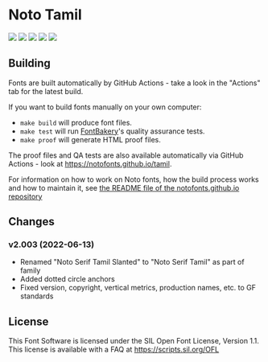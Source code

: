 # Noto Tamil

[![][Fontbakery]](https://notofonts.github.io/tamil/fontbakery/fontbakery-report.html)
[![][Universal]](https://notofonts.github.io/tamil/fontbakery/fontbakery-report.html)
[![][GF Profile]](https://notofonts.github.io/tamil/fontbakery/fontbakery-report.html)
[![][Outline Correctness]](https://notofonts.github.io/tamil/fontbakery/fontbakery-report.html)
[![][Shaping]](https://notofonts.github.io/tamil/fontbakery/fontbakery-report.html)

[Fontbakery]: https://img.shields.io/endpoint?url=https%3A%2F%2Fraw.githubusercontent.com%2Fnotofonts%2Ftamil%2Fgh-pages%2Fbadges%2Foverall.json
[GF Profile]: https://img.shields.io/endpoint?url=https%3A%2F%2Fraw.githubusercontent.com%2Fnotofonts%2Ftamil%2Fgh-pages%2Fbadges%2FGoogleFonts.json
[Noto Profile]: https://img.shields.io/endpoint?url=https%3A%2F%2Fraw.githubusercontent.com%2Fnotofonts%2Ftamil%2Fgh-pages%2Fbadges%2FNotoFonts.json
[Outline Correctness]: https://img.shields.io/endpoint?url=https%3A%2F%2Fraw.githubusercontent.com%2Fnotofonts%2Ftamil%2Fgh-pages%2Fbadges%2FOutlineCorrectnessChecks.json
[Shaping]: https://img.shields.io/endpoint?url=https%3A%2F%2Fraw.githubusercontent.com%2Fnotofonts%2Ftamil%2Fgh-pages%2Fbadges%2FShapingChecks.json
[Universal]: https://img.shields.io/endpoint?url=https%3A%2F%2Fraw.githubusercontent.com%2Fnotofonts%2Ftamil%2Fgh-pages%2Fbadges%2FUniversal.json

## Building

Fonts are built automatically by GitHub Actions - take a look in the "Actions" tab for the latest build.

If you want to build fonts manually on your own computer:

* `make build` will produce font files.
* `make test` will run [FontBakery](https://github.com/googlefonts/fontbakery)'s quality assurance tests.
* `make proof` will generate HTML proof files.

The proof files and QA tests are also available automatically via GitHub Actions - look at https://notofonts.github.io/tamil.

For information on how to work on Noto fonts, how the build process
works and how to maintain it, see [the README file of the
notofonts.github.io
repository](https://github.com/notofonts/notofonts.github.io/blob/main/README.md)

## Changes

### v2.003 (2022-06-13)

* Renamed "Noto Serif Tamil Slanted" to "Noto Serif Tamil" as part of family
* Added dotted circle anchors
* Fixed version, copyright, vertical metrics, production names, etc. to GF standards

## License

This Font Software is licensed under the SIL Open Font License, Version 1.1.
This license is available with a FAQ at
https://scripts.sil.org/OFL
